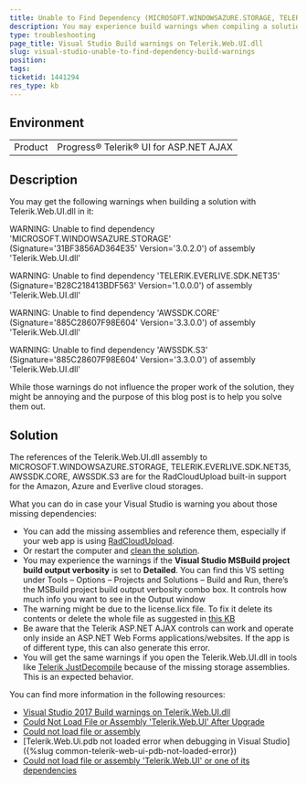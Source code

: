 ```yaml
---
title: Unable to Find Dependency (MICROSOFT.WINDOWSAZURE.STORAGE, TELERIK.EVERLIVE.SDK.NET35, AWSSDK.CORE, AWSSDK.S3) build warnings on Telerik.Web.UI.dll in Visual Studio
description: You may experience build warnings when compiling a solution with Telerik.Web.UI.dll in Visual Studio. They might be due to that RadCloudUpload relies on external references to Amazon, Azure and Everlive storage providers.
type: troubleshooting
page_title: Visual Studio Build warnings on Telerik.Web.UI.dll
slug: visual-studio-unable-to-find-dependency-build-warnings
position: 
tags: 
ticketid: 1441294
res_type: kb
---
```


## Environment
<table>
	<tbody>
		<tr>
			<td>Product</td>
			<td>Progress® Telerik® UI for ASP.NET AJAX</td>
		</tr>
	</tbody>
</table>


## Description
You may get the following warnings when building a solution with Telerik.Web.UI.dll in it:

WARNING: Unable to find dependency 'MICROSOFT.WINDOWSAZURE.STORAGE' (Signature='31BF3856AD364E35' Version='3.0.2.0') of assembly 'Telerik.Web.UI.dll'

WARNING: Unable to find dependency 'TELERIK.EVERLIVE.SDK.NET35' (Signature='B28C218413BDF563' Version='1.0.0.0') of assembly 'Telerik.Web.UI.dll'

WARNING: Unable to find dependency 'AWSSDK.CORE' (Signature='885C28607F98E604' Version='3.3.0.0') of assembly 'Telerik.Web.UI.dll'

WARNING: Unable to find dependency 'AWSSDK.S3' (Signature='885C28607F98E604' Version='3.3.0.0') of assembly 'Telerik.Web.UI.dll'


While those warnings do not influence the proper work of the solution, they might be annoying and the purpose of this blog post is to help you solve them out.

## Solution
The references of the Telerik.Web.UI.dll assembly to MICROSOFT.WINDOWSAZURE.STORAGE, TELERIK.EVERLIVE.SDK.NET35, AWSSDK.CORE, AWSSDK.S3 are for the RadCloudUpload built-in support for the Amazon, Azure and Everlive cloud storages.

What you can do in case your Visual Studio is warning you about those missing dependencies:

* You can add the missing assemblies and reference them, especially if your web app is using [RadCloudUpload](https://www.telerik.com/help/aspnet-ajax/cloud-upload-amazon-s3.html).
* Or restart the computer and [clean the solution](https://docs.microsoft.com/en-us/visualstudio/ide/building-and-cleaning-projects-and-solutions-in-visual-studio?view=vs-2019#to-build-rebuild-or-clean-an-entire-solution).
* You may experience the warnings if the **Visual Studio MSBuild project build output verbosity** is set to **Detailed**. You can find this VS setting under Tools – Options – Projects and Solutions – Build and Run, there’s the MSBuild project build output verbosity combo box. It controls how much info you want to see in the Output window
* The warning might be due to the license.licx file. To fix it delete its contents or delete the whole file as suggested in [this KB](https://www.telerik.com/support/kb/aspnet-ajax/details/how-to-fix-license-file-related-errors)
* Be aware that the Telerik ASP.NET AJAX controls can work and operate only inside an ASP.NET Web Forms applications/websites. If the app is of different type, this can also generate this error. 
* You will get the same warnings if you open the Telerik.Web.UI.dll in tools like [Telerik JustDecompile](https://www.telerik.com/products/decompiler.aspx) because of the missing storage assemblies. This is an expected behavior.

You can find more information in the following resources:
* [Visual Studio 2017 Build warnings on Telerik.Web.UI.dll](https://www.telerik.com/forums/visual-studio-2017-build-warnings-on-telerik-web-ui-dll) 
* [Could Not Load File or Assembly 'Telerik.Web.UI' After Upgrade](https://docs.telerik.com/devtools/aspnet-ajax/installation/upgrading-instructions/troubleshoot-upgrade#could-not-load-file-or-assembly-telerikwebui-after-upgrade)
* [Could not load file or assembly](https://docs.telerik.com/devtools/aspnet-ajax/knowledge-base/common-how-to-fix-license-file-related-errors)
* [Telerik.Web.Ui.pdb not loaded error when debugging in Visual Studio]({%slug common-telerik-web-ui-pdb-not-loaded-error}) 
* [Could not load file or assembly 'Telerik.Web.UI' or one of its dependencies](https://stackoverflow.com/questions/8754626/could-not-load-file-or-assembly-telerik-web-ui-or-one-of-its-dependencies)

 
